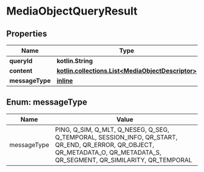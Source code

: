 
# MediaObjectQueryResult

## Properties
Name | Type | Description | Notes
------------ | ------------- | ------------- | -------------
**queryId** | **kotlin.String** |  |  [optional]
**content** | [**kotlin.collections.List&lt;MediaObjectDescriptor&gt;**](MediaObjectDescriptor.md) |  |  [optional]
**messageType** | [**inline**](#MessageType) |  |  [optional]


<a name="MessageType"></a>
## Enum: messageType
Name | Value
---- | -----
messageType | PING, Q_SIM, Q_MLT, Q_NESEG, Q_SEG, Q_TEMPORAL, SESSION_INFO, QR_START, QR_END, QR_ERROR, QR_OBJECT, QR_METADATA_O, QR_METADATA_S, QR_SEGMENT, QR_SIMILARITY, QR_TEMPORAL



